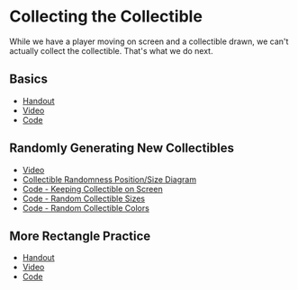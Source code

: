 # Collecting the Collectible

While we have a player moving on screen and a collectible drawn,
we can't actually collect the collectible.  That's what we do next.

Basics
------
- [Handout](https://docs.google.com/document/d/1Hy6s-WuRUPkGn_QxozcLK-Z1XifWA0vgz8z8Bm-Rc6Q/)
- [Video](https://www.youtube.com/watch?v=-Xe-soduMiE)
- [Code](https://github.com/jpike/PythonProgrammingForKids/blob/master/Pygame/Pygame3.0_CollectingCollectible.py)

Randomly Generating New Collectibles
------------------------------------
- [Video](https://www.youtube.com/watch?v=vWtH1qsx0KE)
- [Collectible Randomness Position/Size Diagram](https://github.com/jpike/PythonProgrammingForKids/blob/master/Pygame/Pygame3_RandomCollectibleSizeDiagram.png)
- [Code - Keeping Collectible on Screen](https://github.com/jpike/PythonProgrammingForKids/blob/master/Pygame/Pygame3.1_RandomCollectiblePositionSizeFix.py)
- [Code - Random Collectible Sizes](https://github.com/jpike/PythonProgrammingForKids/blob/master/Pygame/Pygame3.2_RandomCollectibleSizes.py)
- [Code - Random Collectible Colors](https://github.com/jpike/PythonProgrammingForKids/blob/master/Pygame/Pygame3.3_RandomCollectibleColor.py)

More Rectangle Practice
-----------------------
- [Handout](https://docs.google.com/document/d/1PAKsQmjnBPsW5Od6TmvDKiCZKsc_UxYmDJpVJt7HTXM/)
- [Video](https://www.youtube.com/watch?v=vX9DNW6nbZw)
- [Code](https://github.com/jpike/PythonProgrammingForKids/blob/master/Pygame/RectanglePractice.py)
